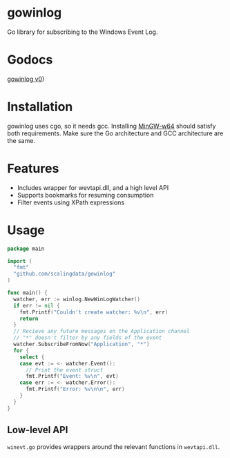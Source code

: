 # gowinlog
Go library for subscribing to the Windows Event Log.

Godocs
=======
[gowinlog v0](https://gopkg.in/scalingdata/gowinlog.v0))

Installation
=======

gowinlog uses cgo, so it needs gcc. Installing [MinGW-w64](http://mingw-w64.yaxm.org/doku.php) should satisfy both requirements. Make sure the Go architecture and GCC architecture are the same.

Features
========

- Includes wrapper for wevtapi.dll, and a high level API
- Supports bookmarks for resuming consumption
- Filter events using XPath expressions 

Usage
=======

``` Go
package main

import (
  "fmt"
  "github.com/scalingdata/gowinlog"
)

func main() {
  watcher, err := winlog.NewWinLogWatcher()
  if err != nil {
    fmt.Printf("Couldn't create watcher: %v\n", err)
    return
  }
  // Recieve any future messages on the Application channel
  // "*" doesn't filter by any fields of the event
  watcher.SubscribeFromNow("Application", "*")
  for {
    select {
    case evt := <- watcher.Event():
      // Print the event struct
      fmt.Printf("Event: %v\n", evt)
    case err := <- watcher.Error():
      fmt.Printf("Error: %v\n\n", err)
    }
  }
}
```

Low-level API
------

`winevt.go` provides wrappers around the relevant functions in `wevtapi.dll`.
